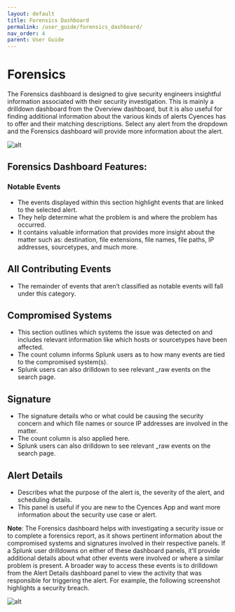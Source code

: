```yaml
---
layout: default
title: Forensics Dashboard 
permalink: /user_guide/forensics_dashboard/
nav_order: 4
parent: User Guide
---
```


# Forensics 
The Forensics dashboard is designed to give security engineers insightful information associated with their security investigation. This is mainly a drilldown dashboard from the Overview dashboard, but it is also useful for finding additional information about the various kinds of alerts Cyences has to offer and their matching descriptions. Select any alert from the dropdown and the Forensics dashboard will provide more information about the alert.

![alt](/assets/forensics_dashboard.png)

## Forensics Dashboard Features:

### Notable Events
* The events displayed within this section highlight events that are linked to the selected alert. 
* They help determine what the problem is and where the problem has occurred.  
* It contains valuable information that provides more insight about the matter such as: destination, file extensions, file names, file paths, IP addresses, sourcetypes, and much more.  

## All Contributing Events
* The remainder of events that aren’t classified as notable events will fall under this category. 

## Compromised Systems
* This section outlines which systems the issue was detected on and includes relevant information like which hosts or sourcetypes have been affected.  
* The count column informs Splunk users as to how many events are tied to the compromised system(s). 
* Splunk users can also drilldown to see relevant _raw events on the search page.  

## Signature 
* The signature details who or what could be causing the security concern and which file names or source IP addresses are involved in the matter. 
* The count column is also applied here. 
* Splunk users can also drilldown to see relevant _raw events on the search page. 

## Alert Details 
* Describes what the purpose of the alert is, the severity of the alert, and scheduling details. 
* This panel is useful if you are new to the Cyences App and want more information about the security use case or alert. 

**Note**: The Forensics dashboard helps with investigating a security issue or to complete a forensics report, as it shows pertinent information about the compromised systems and signatures involved in their respective panels. If a Splunk user drilldowns on either of these dashboard panels, it’ll provide additional details about what other events were involved or where a similar problem is present. A broader way to access these events is to drilldown from the Alert Details dashboard panel to view the activity that was responsible for triggering the alert. For example, the following screenshot highlights a security breach.

![alt](/assets/forensics_dashboard_drilldown.png) 